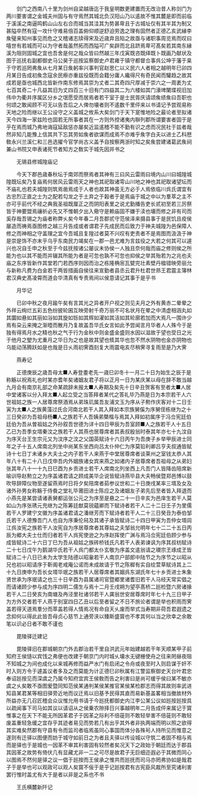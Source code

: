 <!-- { "loadSidebar": true } -->
　　剑门之西南八十里为剑州自梁越唐迄于我皇明数更建置而无改治昔人称剑门为两川要害谓之金城夫州固与有守焉然其城北负汉阳山乃以逺故不惟其麓是即而前临于溪溪之南逼鸣鹤山山左右合而城当其洼其为势甚卑且于古城址仅有其半其为制又甚隘卒然有寇一攻什守难易倍百盖俯仰顺逆舒迫劳逸之理有固然者正德乙亥武縁李矦璧来知州事见而危之又稽诸志牍得宋及近歳弃且陷之故亟与诸职事周览焉而叹曰嘻世有若城而可以为守者哉虽然拓而西隘可广矣辟而北且跻焉卑可髙矣若其南东縁溪为阻则固城之宜也吾舍是何之哉众皆曰然越三年戊寅既咨既绎既卜既画乃献状及图于巡抚右副都御史马公昊于巡按监察御史卢君雍于镇守都督佥事呉公坤于藩于臬于守若巡罔弗矦从七月某日矦躬率兴事判官赵思仁以义民六人者相之越明年巳卯四月某日告成初矦念寇余民瘵亦重兹役既而会籍分庸人纔得尺有奇民闻而驩趋之故其成若是亟也城西北皆新作南东修焉其崇为丈者二其奇四尺厚减于崇六之一周袤为丈七百其奇二十凡益其旧为丈四百三十旧有门四益其二为六楼如其门濠埤闉堞视旧加伟中为衢井序属区分乡之氓愿受而居焉者若干室于是士民胥庆请颂矦绩矦曰吾职也何颂之敢闻顾不可无以告吾后之人俾勿壊者则不逺数千里伻来以书请记予尝观易称天地之险而继以王公设守之义盖城之攸系大矣剑门于天下寔惟地险之最论者至拟诸天今四海一家兹险也固若无所事者其在一方则外控诸夷内聨列郡所谓要害者固于是乎在焉而城乃弗地诲寇延敌惩亦屡矣近监逺稽不能不勤有识之虑而况民社于兹者哉然非知几能豫上信其共下忘其劳如矦者欲谋而成焉不亦难乎矦字白夫以进士乙科厯敎永兴兰溪仁和三邑选擢今官学尚古义盖予自按察两浙时知之矣矦尝建诸葛武矦祠兼山书院又申表诸死节者知方之敎实于城先因并书之

　　无锡县修城隍庙记

　　今天下郡邑歳春秋坛于南郊而祭焉者其神有三曰风云雷雨曰境内山川曰城隍城隍既坛矣乃复庙焉何居风云雷雨天之神也其祀取诸雩山川地之神也其祀取诸望坛而不庙礼也若夫城隍则筑焉凿焉成于人者也故其神虽无方必于人焉依临川呉氏谓宜有古忠烈正直之士为之配若勾龙之于土弃之于榖者于是焉庙于城之中以为羣萃之主不亦可乎前代不经之典我圣祖既厘正之而阴阳表里之说尤勤播告吏长贰初至若三厉祭皆于神要盟焉禳祈必先又不惟朝夕出入儆守是赖庙固不嫌于渎也壊而修之非有司而奚存哉吾锡之为庙者称弊乆矣今年春二月吾郡贰守范侯泽来摄县事于是民饥且疫侯屡造而祷焉亟图修之越三月告成或者谓君子先成民而后致力于神夫城隍为邑保障人修之而神相之守盖理之宜今吾城且复隍过者莫不兴叹有吏责者不是焉图而汲汲于神是崇是饰不亦末乎乌乎东南民力竭矣在一郡一邑尤难为言兹役之大若之何其可以遽兴也况自壬申之秋至于今兹抚按诸公屡议未协侯一人独且奈何哉而庙之修则侯之所能为也以其不能而并辍其所能为者是可忽也孰不可忽也抑侯之举其殆若为之兆也夫庙之东序皆新作其堂若门若西序则因而治之栋隆桷宻瓦甓完壮素壁丹楹错映旁丽允与新称凡费为白金若干两皆措画自侯往来宣勤者县丞云君升杜君世昻王君震主簿林君汉典史髙凌霄而道会华清真有专责焉间以侯意请记其事于是乎书

　　月华记

　　已卯中秋之夜月踰午矣有言其光之异者开户视之则见夫月之外有黄赤二晕晕之外祥云绚烂五彩五色纷披轮囷互映旁射千奇万丽不可名状月在晕之中清虚相涵丸如其圜如悬如其丽如浴如其旋如铄如其辉如濯如其洁如其轮廓若加而大焉凡一围许少焉有朶云来掩之渐曀而散月乃复故盖吾华氏女言如此予尝闻言月华者人人殊今于是独有得焉月水之精也秋之气于行为金秋中则金盛金盛则水因以滋故于望也受日之光于他月之朢为尤重月之华日为之也是故其望也倐其华也忽不然水阴物也金亦阴物也乌能动荡腾跃如是也哉是日乆雨初霁酉刻复大雨震电亥尽稍霁寻复雨至是乃大霁

　　燕寿记

　　正德庚辰之歳吾母太■人寿登耋老先一歳巳卯冬十一月二十日为始生之辰于是称觞以祝焉礼也时某亦耆年矣诸姻友君子将以正月一日为某庆某以母在辞不敢当越九月会有南京礼部之命某疏辞未报太■人寿期及矣先十日辛丑贺客有至者太■人居中堂诸客以分入拜太■人起立受之当答拜者某代之答礼毕乃燕是日为本宗若干人六世祖姑之族一人居尊席祭酒焉从弟珠玑属吾友浦文玉为序从子勲作庆客对十二日壬寅为太■人之族黄藻过氏合河南北若干人其入拜如本宗族舅傒为序舅侄栋继为之十三日癸卯为吾祖母杨■人之族若干人吾姨弟槩楷与焉其入拜如初属序于冯佥宪廷伯廷伯为吾从曽祖姑之外孙叙吾世德为详十四日甲辰为吾室顾■人之族若干人十五日乙已为吾季女壻秦汶之族若干人其燕也居尊席者其表叔殷翁时泰其年亦七十九汶自为序天台王生宗元又为汶序之汶之父国英赋诗十六日丙午为吾庚子乡举甲辰进士同年之子十五人席南北列坐中尚某东坐西向吕太仆仲仁为序莫铅利卿吕亨夫叔通皆赋诗十七日丁未诸乡大夫士之内子若干人来燕于中堂居尊席者谈莱州之室钱太恭人其年八十有二十八日戊申吾内外姻族诸女宾来燕之如诸内子居尊席者吾祖母之从弟妇张其年八十一十九日巳酉为乡贡进士若干人席南北列坐西上凡吾门人皆降齿陪席新喻训导赵勲立之为序盖诸君请之顾成美华企说皆赋诗燕毕县大夫畅侯暨郑邑博以鼓吹导辞障仪物至遂留燕焉时日将夕矣陪席者茹参议世和二十日庚戌某率三壻及女及诸外孙男女称觞于侍飬之堂礼毕莆田进士陈应之及诸姻友子弟先后至者皆入拜退而小燕先是某尝请诸表舅都运张公元之为序至是悬之二十一日辛亥为邑庠生若干人莫如山为序张琇元充继为之陈筹廷猷莫锐藴卿而下赋诗者若干人二十二日壬子为里儒若干人罗建宁文徽为序盖诸君请之潘继芳而下赋诗者若干人二十三日癸丑为泰伯邹氏若干人德豫吾门人也自为序秉伦舄及其诸子承皆赋诗二十四日甲寅为吾仲女壻闾江呉汝宪之族若干人汝宪自为序居尊席者其尊姑之夫邹翁允明年七十二二十五日丙辰为郷大夫士仕而归者若干人呉宪使逊之为序赵挥使广渊与焉冯佥宪廷伯顾少参与成皆赋诗二十六日丁巳为吾从祖姑之族砖桥钱氏凡若干人表弟谏讽为序其叔枋赋诗二十七日戊午为鹅湖华氏若干人呉门都太仆玄敬为序盖文逺翁请之瓉宗玊琢成玊皆赋诗二十八日已未为太学生陆德以昭軰若干人南京户部郎中陆节之为序节之以昭从兄也初以昭请序于靳阁老戒庵公诺而未成故请于节之陈穉有实自绘萱草赋诗其上二十九日庚申为吾长女壻华珉之族若干人居尊席者其姻呉东湖氏年七十乡贡进士朱象贤世承为序珉请之也三十日辛酉为县属诸司官暨郷里诸耆旧若干人马经天常实倡之而请诸顾少参与成为序四明二儒生与焉十二月壬戌朔为望亭髙桥二廵检暨六房诸掾若干人二日癸亥为南塘及冉泾里社诸邻若干人龚翁世安居尊席时年七十九三日甲子为方外交者若干人燕于别室四日乙丑以后至者留之不日不旅论者谓是举也积雨而霁盖若得天道焉羣分而萃盖若得人情焉况有命自天乆废而举式当寿期非荷吾君遐遗之念抑何以得此此皆吾母贞心慈节上通旁浃以臻斯盛寳也不孝其何以当之欣幸之余敢笔以识必日者不敢不谨也

　　毘陵驿迁建记

　　毘陵驿旧在郡城朝京门外去郡治若干里自洪武元年始建越若干年天顺某甲子前知府王侯慥以宾饯之弗便也改建于朝京门内时城乆壊水无键栅使舟之往来罔昼夜阻不知城之为间也成化以来城再修而益严水门有启闭之令舟或夜至时入则启谋于奸不时入则方令于遽盖议者多及之而莫能为计正德巳卯秋属有江警监察御史天台叶君忠奉诏廵按见而深虞之乃属今知府宜宾王侯敎而告之利害曰是尚可缓乎侯曰某不敏亦虞之乆矣敢不亟图爰暨同知范侯某通判某侯某推官某侯某检郡志而得其故则率武进知县某君某等相旧驿旁近地而议迁焉以旧基予民得其直而易新基盖畧相当撤故材外所益亦无几召匠稽会众议惟允用书请于今廵抚都御史内江李公某公议如廵按廵按具以疏闻事下司马如其议以请诏从之侯乗农隙择日兴事越明年二月告成伻来属记于寳惟事之在天下不能无所因革君子于因革之际利不倍蓰则不敢轻举害不倍蓰则不敢轻废盖重轻急缓之宜存乎其迹者易见而势若几有出乎其外者非执两端而明以照之欲得其实难矣然郡有守县有令而监司者临焉虽同心事国而体分各殊茍人持所见而惟意之遂则有迁驿以图便而妨于城守如前日之为者且夫驿以传设城以守筑二者固不相与焉而是驿也于是城也一因革不审其利害固有较然者矣况天下之政始于朝廷而达于郡县其因革之故势有倚伏几有显藏尤非一二之可尽是故君子无巨细迩遐必于其微而同心以图焉不然何是驿之议一倡于廵按而王侯承之惟共而廵抚而司马亦罔弗协如是哉君子于是举也可以观政可以观人矣寳不佞于是乎记廵按君有古宪臣风裁所至究诸利害罢行惟时盖尤有大于是者以非是之系也不书

　　王氏横麓新阡记

